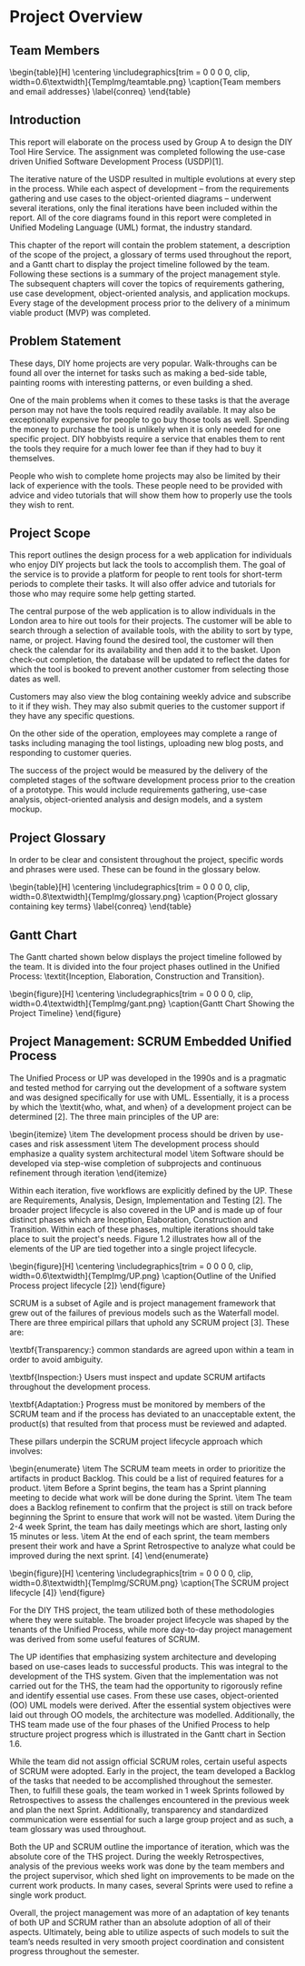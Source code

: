 # Project Overview


## Team Members

\begin{table}[H]
      \centering
      \includegraphics[trim = 0 0 0 0, clip, width=0.6\textwidth]{TempImg/teamtable.png}
      \caption{Team members and email addresses}
\label{conreq}
 \end{table}

## Introduction

This report will elaborate on the process used by Group A to design the DIY Tool Hire Service.  The assignment was completed following the use-case driven Unified Software Development Process (USDP)[1].  

The iterative nature of the USDP resulted in multiple evolutions at every step in the process.  While each aspect of development – from the requirements gathering and use cases to the object-oriented diagrams – underwent several iterations, only the final iterations have been included within the report.  All of the core diagrams found in this report were completed in Unified Modeling Language (UML) format, the industry standard.

This chapter of the report will contain the problem statement, a description of the scope of the project, a glossary of terms used throughout the report, and a Gantt chart to display the project timeline followed by the team.  Following these sections is a summary of the project management style. The subsequent chapters will cover the topics of requirements gathering, use case development, object-oriented analysis, and application mockups.  Every stage of the development process prior to the delivery of a minimum viable product (MVP) was completed.


## Problem Statement

These days, DIY home projects are very popular.  Walk-throughs can be found all over the internet for tasks such as making a bed-side table, painting rooms with interesting patterns, or even building a shed.

One of the main problems when it comes to these tasks is that the average person may not have the tools required readily available. It may also be exceptionally expensive for people to go buy those tools as well.  Spending the money to purchase the tool is unlikely when it is only needed for one specific project. DIY hobbyists require a service that enables them to rent the tools they require for a much lower fee than if they had to buy it themselves.

People who wish to complete home projects may also be limited by their lack of experience with the tools.  These people need to be provided with advice and video tutorials that will show them how to properly use the tools they wish to rent.

## Project Scope

This report outlines the design process for a web application for individuals who enjoy DIY projects but lack the tools to accomplish them.  The goal of the service is to provide a platform for people to rent tools for short-term periods to complete their tasks. It will also offer advice and tutorials for those who may require some help getting started.

The central purpose of the web application is to allow individuals in the London area to hire out tools for their projects.  The customer will be able to search through a selection of available tools, with the ability to sort by type, name, or project. Having found the desired tool, the customer will then check the calendar for its availability and then add it to the basket.  Upon check-out completion, the database will be updated to reflect the dates for which the tool is booked to prevent another customer from selecting those dates as well.

Customers may also view the blog containing weekly advice and subscribe to it if they wish. They may also submit queries to the customer support if they have any specific questions.

On the other side of the operation, employees may complete a range of tasks including managing the tool listings, uploading new blog posts, and responding to customer queries.

The success of the project would be measured by the delivery of the completed stages of the software development process prior to the creation of a prototype.  This would include requirements gathering, use-case analysis, object-oriented analysis and design models, and a system mockup. 

## Project Glossary

In order to be clear and consistent throughout the project, specific words and phrases were used.  These can be found in the glossary below.

\begin{table}[H]
      \centering
      \includegraphics[trim = 0 0 0 0, clip, width=0.8\textwidth]{TempImg/glossary.png}
      \caption{Project glossary containing key terms}
\label{conreq}
 \end{table}

## Gantt Chart
The Gantt charted shown below displays the project timeline followed by the team. It is divided into the four project phases outlined in the Unified Process: \textit{Inception, Elaboration, Construction and Transition}.

\begin{figure}[H]
      \centering
      \includegraphics[trim = 0 0 0 0, clip, width=0.4\textwidth]{TempImg/gant.png}
      \caption{Gantt Chart Showing the Project Timeline}
 \end{figure}

## Project Management: SCRUM Embedded Unified Process

 The Unified Process or UP was developed in the 1990s and is a pragmatic and tested method for carrying out the development of a software system and was designed specifically for use with UML. Essentially, it is a process by which the \textit{who, what, and when} of a development project can be determined [2]. The three main principles of the UP are:

 \begin{itemize}
  \item The development process should be driven by use-cases and risk assessment
  \item The development process should emphasize a quality system architectural model 
  \item Software should be developed via step-wise completion of subprojects and continuous refinement through iteration
\end{itemize}


Within each iteration, five workflows are explicitly defined by the UP. These are Requirements, Analysis, Design, Implementation and Testing [2]. The broader project lifecycle is also covered in the UP and is made up of four distinct phases which are Inception, Elaboration, Construction and Transition. Within each of these phases, multiple iterations should take place to suit the project's needs. Figure 1.2 illustrates how all of the elements of the UP are tied together into a single project lifecycle. 

\begin{figure}[H]
      \centering
      \includegraphics[trim = 0 0 0 0, clip, width=0.6\textwidth]{TempImg/UP.png}
      \caption{Outline of the Unified Process project lifecycle [2]}
 \end{figure}

SCRUM is a subset of Agile and is project management framework that grew out of the failures of previous models such as the Waterfall model. There are three empirical pillars that uphold any SCRUM project [3]. These are: 

\textbf{Transparency:} common standards are agreed upon within a team in order to avoid ambiguity.

\textbf{Inspection:} Users must inspect and update SCRUM artifacts throughout the development process.

\textbf{Adaptation:} Progress must be monitored by members of the SCRUM team and if the process has deviated to an unacceptable extent, the product(s) that resulted from that process must be reviewed and adapted.

These pillars underpin the SCRUM project lifecycle approach which involves:

\begin{enumerate}
  \item The SCRUM team meets in order to prioritize the artifacts in product Backlog. This could be a list of required features for a product.
  \item Before a Sprint begins, the team has a Sprint planning meeting to decide what work will be done during the Sprint.
  \item  The team does a Backlog refinement to confirm that the project is still on track before beginning the Sprint to ensure that work will not be wasted.
  \item  During the 2-4 week Sprint, the team has daily meetings which are short, lasting only 15 minutes or less. 
  \item At the end of each sprint, the team members present their work and have a Sprint Retrospective to analyze what could be improved during the next sprint. [4]
\end{enumerate}

\begin{figure}[H]
      \centering
      \includegraphics[trim = 0 0 0 0, clip, width=0.8\textwidth]{TempImg/SCRUM.png}
      \caption{The SCRUM project lifecycle [4]}
 \end{figure}

For the DIY THS project, the team utilized both of these methodologies where they were suitable. The broader project lifecycle was shaped by the tenants of the Unified Process, while more day-to-day project management was derived from some useful features of SCRUM.  

The UP identifies that emphasizing system architecture and developing based on use-cases leads to successful products. This was integral to the development of the THS system. Given that the implementation was not carried out for the THS, the team had the opportunity to rigorously refine and identify essential use cases. From these use cases, object-oriented (OO) UML models were derived. After the essential system objectives were laid out through OO models, the architecture was modelled. Additionally, the THS team made use of the four phases of the Unified Process to help structure project progress which is illustrated in the Gantt chart in Section 1.6. 

While the team did not assign official SCRUM roles, certain useful aspects of SCRUM were adopted. Early in the project, the team developed a Backlog of the tasks that needed to be accomplished throughout the semester. Then, to fulfill these goals, the team worked in 1 week Sprints followed by Retrospectives to assess the challenges encountered in the previous week and plan the next Sprint. Additionally, transparency and standardized communication were essential for such a large group project and as such, a team glossary was used throughout. 

Both the UP and SCRUM outline the importance of iteration, which was the absolute core of the THS project. During the weekly Retrospectives, analysis of the previous weeks work was done by the team members and the project supervisor, which shed light on improvements to be made on the current work products. In many cases, several Sprints were used to refine a single work product. 

Overall, the project management was more of an adaptation of key tenants of both UP and SCRUM rather than an absolute adoption of all of their aspects. Ultimately, being able to utilize aspects of such models to suit the team’s needs resulted in very smooth project coordination and consistent progress throughout the semester.

